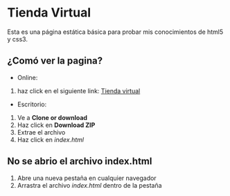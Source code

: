 # Tienda Virtual
Esta es una página estática básica para probar mis conocimientos de html5 y css3.
## ¿Comó ver la pagina?
* Online:
1. haz click en el siguiente link: [Tienda virtual](https://ivandez.github.io/Tienda-Virtual/)
* Escritorio:
1. Ve a **Clone or download**
2. Haz click en **Download ZIP**
3. Extrae el archivo
4. Haz click en _index.html_
## No se abrio el archivo index.html
1. Abre una nueva pestaña en cualquier navegador
2. Arrastra el archivo _index.html_ dentro de la pestaña
